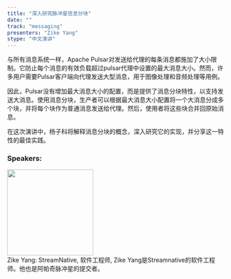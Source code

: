 ```yaml
---
title: "深入研究脉冲星信息分块"
date: "" 
track: "messaging"
presenters: "Zike Yang"
stype: "中文演讲"
---
```

与所有消息系统一样，Apache Pulsar对发送给代理的每条消息都施加了大小限制。它防止每个消息的有效负载超过pulsar代理中设置的最大消息大小。然而，许多用户需要Pulsar客户端向代理发送大型消息，用于图像处理和音频处理等用例。

因此，Pulsar没有增加最大消息大小的配置，而是提供了消息分块特性，以支持发送大消息。使用消息分块，生产者可以根据最大消息大小配置将一个大消息分成多个块，并将每个块作为普通消息发送给代理。然后，使用者将这些块合并回原始消息。

在这次演讲中，杨子科将解释消息分块的概念，深入研究它的实现，并分享这一特性的最佳实践。
 ### Speakers: 
 <img src="images/speaker/1156.png" width="200" /><br>Zike Yang: StreamNative, 软件工程师, Zike Yang是Streamnative的软件工程师。他也是阿帕奇脉冲星的提交者。

 
